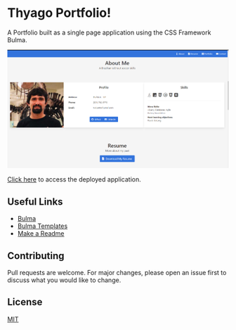 # Thyago Portfolio!

   A Portfolio built as a single page application using the CSS Framework Bulma.

   ![Portfolio](https://github.com/tvolpatto/tvolpatto-portfolio/blob/master/assets/images/screen1.PNG)

  

   
   [Click here](https://tvolpatto.github.io/tvolpatto-portfolio/) to access the deployed application.



## Useful Links 

   * [Bulma](https://bulma.io/)
   * [Bulma Templates](https://bulmatemplates.github.io/bulma-templates/)
   * [Make a Readme](https://www.makeareadme.com/)

## Contributing

   Pull requests are welcome. For major changes, please open an issue first to discuss what you would like to change.


## License
   
   [MIT](https://choosealicense.com/licenses/mit/)
